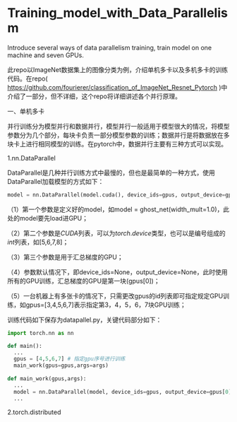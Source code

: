 # Training_model_with_Data_Parallelism
Introduce several ways of data parallelism training, train model on one machine and seven GPUs.

   此repo以ImageNet数据集上的图像分类为例，介绍单机多卡以及多机多卡的训练代码。在repo( https://github.com/fourierer/classification_of_ImageNet_Resnet_Pytorch )中介绍了一部分，但不详细，这个repo将详细讲述各个并行原理。

一、单机多卡

并行训练分为模型并行和数据并行，模型并行一般适用于模型很大的情况，将模型参数分为几个部分，每块卡负责一部分模型参数的训练；数据并行是将数据放在多块卡上进行相同模型的训练。在pytorch中，数据并行主要有三种方式可以实现。

1.nn.DataParallel

​    DataParallel是几种并行训练方式中最慢的，但也是最简单的一种方式，使用DataParallel加载模型的方式如下：

```python
model = nn.DataParallel(model.cuda(), device_ids=gpus, output_device=gpus[0])
```

（1）第一个参数是定义好的model，如model = ghost_net(width_mult=1.0)，此处的model要先load进GPU；

（2）第二个参数是$CUDA$列表，可以为$torch.device$类型，也可以是编号组成的$int$列表，如[5,6,7,8]；

（3）第三个参数是用于汇总梯度的GPU；

（4）参数默认情况下，即device_ids=None，output_device=None，此时使用所有的GPU训练，汇总梯度的GPU是第一块(gpus[0])；

（5）一台机器上有多张卡的情况下，只需更改gpus的id列表即可指定规定GPU训练，如gpus=[3,4,5,6,7]表示指定第3，4，5，6，7块GPU训练；

训练代码如下保存为datapallel.py，关键代码部分如下：

```python
import torch.nn as nn

def main():
  ...
  gpus = [4,5,6,7] # 指定gpu序号进行训练
  main_work(gpus=gpus,args=args)
  
def main_work(gpus,args):
  ...
  model = nn.DataParallel(model, device_ids=gpus, output_device=gpus[0])
  ...
```



2.torch.distributed

